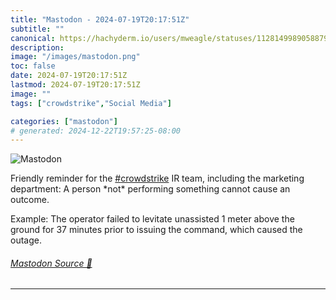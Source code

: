 ```yaml
---
title: "Mastodon - 2024-07-19T20:17:51Z"
subtitle: ""
canonical: https://hachyderm.io/users/mweagle/statuses/112814998905887909
description:
image: "/images/mastodon.png"
toc: false
date: 2024-07-19T20:17:51Z
lastmod: 2024-07-19T20:17:51Z
image: ""
tags: ["crowdstrike","Social Media"]

categories: ["mastodon"]
# generated: 2024-12-22T19:57:25-08:00
---
```

![Mastodon](/images/mastodon.png)

<p>Friendly reminder for the <a href="https://hachyderm.io/tags/crowdstrike" class="mention hashtag" rel="tag">#<span>crowdstrike</span></a> IR team, including the marketing department: A person *not* performing something cannot cause an outcome. </p><p>Example: The operator failed to levitate unassisted 1 meter above the ground for 37 minutes prior to issuing the command, which caused the outage.</p>


###### [Mastodon Source 🐘](https://hachyderm.io/@mweagle/112814998905887909)

___
